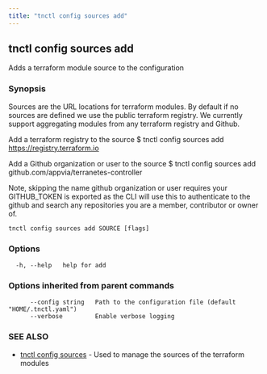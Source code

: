 ```yaml
---
title: "tnctl config sources add"
---
```

## tnctl config sources add

Adds a terraform module source to the configuration

### Synopsis

Sources are the URL locations for terraform modules. By default if
no sources are defined we use the public terraform registry. We currently
support aggregating modules from any terraform registry and Github.

Add a terraform registry to the source
$ tnctl config sources add https://registry.terraform.io

Add a Github organization or user to the source
$ tnctl config sources add github.com/appvia/terranetes-controller

Note, skipping the name github organization or user requires your GITHUB_TOKEN
is exported as the CLI will use this to authenticate to the github and
search any repositories you are a member, contributor or owner of.


```
tnctl config sources add SOURCE [flags]
```

### Options

```
  -h, --help   help for add
```

### Options inherited from parent commands

```
      --config string   Path to the configuration file (default "HOME/.tnctl.yaml")
      --verbose         Enable verbose logging
```

### SEE ALSO

* [tnctl config sources](../tnctl_config_sources)	 - Used to manage the sources of the terraform modules

